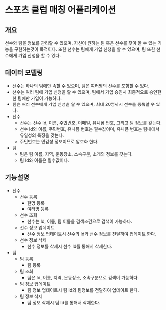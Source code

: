 # 스포츠 클럽 매칭 어플리케이션

## 개요
선수와 팀을 정보를 관리할 수 있으며, 자신이 원하는 팀 혹은 선수를 찾아 볼 수 있는 기능을 구현하는것이 목적이다.
또한 선수는 팀에게 가입 신청을 할 수 있으며, 팀 또한 선수에게 가입 신청을 할 수 있다.

## 데이터 모델링
- 선수는 하나의 팀에만 속할 수 있으며, 팀은 여러명의 선수를 포함할 수 있다.
- 선수는 여러 팀에 가입 신청을 할 수 있으며, 팀에서 가입 승인시 최종적으로 승인한 한 팀에만 가입이 가능하다.
- 팀은 여러 선수에게 가입 신청을 할 수 있으며, 최대 20명까지 선수를 등록할 수 있다.
- 선수
	- 선수는 선수 Id, 이름, 주민번호, 이메일, 유니폼 번호, 그리고 팀 정보를 갖는다.
	- 선수 Id와 이름, 주민번호, 유니폼 번호는 필수값이며, 유니폼 번호는 팀내에서 유일성의 특징을 갖는다.
	- 주민번호는 민감성 정보이므로 암호화 한다.
- 팀
	- 팀은 팀 이름, 지역, 운동장소, 소속구분, 소개의 정보를 갖는다.
	- 팀 Id와 이름은 필수값이다.
	




## 기능설명
- 선수
	- 선수 등록
		- 한명 등록
		- 여러명 등록
	- 선수 조회
		- 선수는 Id, 이름, 팀 이름을 검색조건으로 검색이 가능하다.
	- 선수 정보 업데이트
		- 선수 정보 업데이트시 선수의 Id와 선수 정보를 전달하여 업데이트 한다.
	- 선수 정보 삭제
		- 선수 정보를 삭제시 선수 Id를 통해서 삭제한다.
- 팀
	- 팀 등록
		- 팀 등록
	- 팀 조회
		- 팀은 Id, 이름, 지역, 운동장소, 소속구분으로 검색이 가능하다.
	- 팀 정보 업데이트
		- 팀 정보 업데이트시 팀 Id와 팀정보를 전달하여 업데이트 한다.
	- 팀 정보 삭제
		- 팀 정보 삭제시 팀 Id를 통해서 삭제한다.